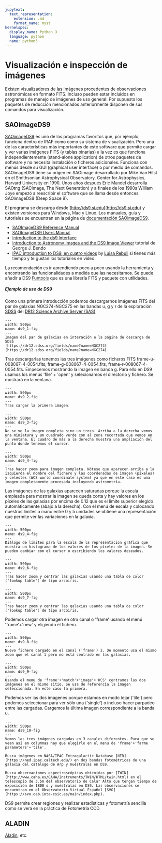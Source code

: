 ```yaml
---
jupytext:
  text_representation:
    extension: .md
    format_name: myst
kernelspec:
  display_name: Python 3
  language: python
  name: python3
---
```


#  Visualización e inspección de imágenes 
Existen visualizadores de las imágenes procedentes de observaciones astronómicas en formato FITS. Incluso pueden estar incluidos en programas de manejo de imágenes de uso general. Por supuesto los paquetes de reducción mencionados anteriormente disponen de sus comandos para visualización. 

## SAOimageDS9
[SAOimageDS9](https://sites.google.com/cfa.harvard.edu/saoimageds9)
es uno de los programas favoritos que, por ejemplo, funciona dentro de IRAF como como su sistema de visualización. Pero una de las características más importantes de este software que permite cargar y ver varias imágenes FITS (y tablas binarias) a la vez es que funciona independientemente (stand-alone application) de otros paquetes de software y no necesita instalación o ficheros adicionales. Funciona con menús desde su GUI (graphical user interface) o por medio de comandos. SAOimageDS9 tiene su origen en SAOimage desarrollado por Mike Van Hilst en el Smithsonian Astrophysical Observatory, Center for Astrophysics, Harvard University en 1990. Unos años después Eric Mandel desarrolla SAOtng (SAOImage, The Next Generation) y a finales de los 1990s William Joye empezó a reescribir el software que se llama desde entonces SAOimageDS9 (Deep Space 9). 

El programa se descarga desde [http://ds9.si.edu](http://ds9.si.edu) y existen versiones para Windows, Mac y Linux. Los manuales, guía y tutoriales se encuentran en la página de [documentación SAOimageDS9](https://sites.google.com/cfa.harvard.edu/saoimageds9/documentation). 

- [SAOImageDS9 Reference Manual](http://ds9.si.edu/doc/ref/index.html)
- [SAOImageDS9 Users Manual](http://ds9.si.edu/doc/user/index.html)
- [Introduction to the ds9 Interface](http://ds9.si.edu/doc/user/gui/index.html)
- [Introduction to Astronomy Images and the DS9 Image Viewer](http://www.jb.man.ac.uk/~gbendo/Sci/Pict/DS9guide.pdf) tutorial de George J. Bendo
- [IPAC introduction to DS9, en cuatro videos](https://www.youtube.com/watch?v=C8QBwrKbEtc) by [Luisa Rebull](https://www.ipac.caltech.edu/science/staff/luisa-rebull) si tienes más tiempo y te gustan los tutoriales en video.  

La recomendación es ir aprendiendo poco a poco usando la herramienta y encontrando las funcionalidades a medida que las necesitamos. Se puede añadir a DS9 [Funtools](https://github.com/ericmandel/funtools) que es una librería FITS y paquete con utilidades.  
##### Ejemplo de uso de DS9  
Como una primera introducción podemos descargarnos imágenes FITS del par de galaxias NGC274-NGC275 en las bandas u, g y r de la exploración [SDSS](https://www.sdss.org/) del [DR12 Science Archive Server (SAS)](https://dr12.sdss.org/fields)

```{figure} /_static/lecture_specific/p1_intro/intro_03_ds9_1.png
---
width: 500px
name: ds9_1-fig
---
Imagen del par de galaxias en interación e la página de descarga de SDSS 
[https://dr12.sdss.org/fields/name?name=NGC274](https://dr12.sdss.org/fields/name?name=NGC274)
```
Tras descargarlas tenemos las tres imágenes como ficheros FITS frame-u-008067-4-0054.fits, frame-g-008067-4-0054.fits, frame-r-008067-4-0054.fits. Empecemos mostrando la imagen en banda g. Para ello en DS9 usamos los menús 'file' + 'open' y selecionamos el directorio y fichero. Se mostrará en la ventana. 

```{figure} /_static/lecture_specific/p1_intro/intro_03_ds9_2.png
---
width: 500px
name: ds9_2-fig
---
Tras cargar la primera imagen.
```
```{figure} /_static/lecture_specific/p1_intro/intro_03_ds9_3.png
---
width: 500px
name: ds9_3-fig
---
No se ve la imagen completa sino un trozo. Arriba a la derecha vemos una miniatura y un cuadrado verde con al zona recortada que vemos en la ventana. El cuadro de más a la derecha muestra una ampliación del punto donde tenemos el cursor.
```
```{figure} /_static/lecture_specific/p1_intro/intro_03_ds9_4.png
---
width: 500px
name: ds9_4-fig
---
Tras hacer zoom para imagen completa. Nótese que aparecen arriba a la izquierda el nombre del fichero y las coordenadas de imagen (píxeles) y celestes (WCS world coordinate system) ya que en este caso es una imagen completamente procesada incluyendo astrometría.
```

Las imágenes de las galaxias aparecen saturadas porque la escala empleada para mostrar la imagen se queda corta y hay valores en los píxeles de las galaxias por encima de 0.12 que es el límite superior elegido automáticamente (abajo a la derecha). Con el menú de escala y colocando nuestros límites a mano entre 0 y 5 unidades se obtiene una representación que permite ver las variaciones en la galaxia.

```{figure} /_static/lecture_specific/p1_intro/intro_03_ds9_5.png
---
width: 500px
name: ds9_4-fig
---
Diálogo de límites para la escala de la representación gráfica que muestra un histograma de los valores de los píxeles de la imagen. Se pueden cambiar con el cursor o escribiendo los valores deseados.
```
```{figure} /_static/lecture_specific/p1_intro/intro_03_ds9_6.png
---
width: 500px
name: ds9_6-fig
---
Tras hacer zoom y centrar las galaxias usando una tabla de color ('lookup table') de tipo arcoiris.
```
```{figure} /_static/lecture_specific/p1_intro/intro_03_ds9_7.png
---
width: 500px
name: ds9_7-fig
---
Tras hacer zoom y centrar las galaxias usando una tabla de color ('lookup table') de tipo arcoiris.
```

Podemos cargar otra imagen en otro canal o 'frame' usando el menú 'frame'+'new' y eligiendo el fichero.


```{figure} /_static/lecture_specific/p1_intro/intro_03_ds9_8.png
---
width: 500px
name: ds9_8-fig
---
Nuevo fichero cargado en el canal ('frame') 2. De momento usa el mismo zoom que el canal 1 pero no está centrado en las galaxias.
```
```{figure} /_static/lecture_specific/p1_intro/intro_03_ds9_9.png
---
width: 500px
name: ds9_9-fig
---
Usando el menu de 'frame'+'match'+'image'+'WCS' centramos las dos imágenes en el mismo sitio. Se usa de referencia la imagen seleccionada. En este caso la primera.
```
Podemos ver las dos imágenes porque estamos en modo tejar ('tile') pero podemos seleccionar para ver sólo una ('single') o incluso hacer parpadeo entre las cargadas. Cargemos la última imagen correspondiente a la banda u.

```{figure} /_static/lecture_specific/p1_intro/intro_03_ds9_10.png
---
width: 500px
name: ds9_10-fig
---
Vemos las tres imágenes cargadas en 3 canales diferentes. Para que se vean así en columnas hay que elegirlo en el menu de 'frame'+'farme parameters'+'tile'.
```

```{admonition} DS9 Ejercicio 1
Busca imágenes en NASA/IPAC Extragalactic Database [NED](https://ned.ipac.caltech.edu/) en dos bandas fotométricas de una galaxia del catálogo de Arp y muéstralas en DS9.
```
```{admonition} DS9 Ejercicio 2
Busca observaciones espectroscópicas obtenidas por [TWIN](http://www.caha.es/CAHA/Instruments/TWIN/HTML/twin.html) en el telescopio de 3.5m del observatorio de Calar Alto que tengan tiempo de exposición de 1800 s y muéstralas en DS9. Las observaciones se encuentran en el Observatorio Virtual Español [SVO](https://svo.cab.inta-csic.es/main/index.php).
```

DS9 permite crear regiones y realizar estadísticas y fotometría sencilla como se verá en la práctica de Fotometría CCD.

## ALADIN
[Aladin](https://aladin.u-strasbg.fr/), etc.

